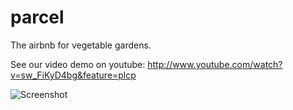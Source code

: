 parcel
======

The airbnb for vegetable gardens. 

See our video demo on youtube: http://www.youtube.com/watch?v=sw_FiKyD4bg&feature=plcp

![Screenshot](https://raw.github.com/akshatpradhan/parcel/image/parcel.png)
